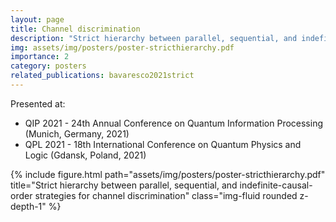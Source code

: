 ```yaml
---
layout: page
title: Channel discrimination
description: "Strict hierarchy between parallel, sequential, and indefinite-causal-order strategies for channel discrimination"
img: assets/img/posters/poster-stricthierarchy.pdf
importance: 2
category: posters
related_publications: bavaresco2021strict
---
```


Presented at: 

- QIP 2021 - 24th Annual Conference on Quantum Information Processing (Munich, Germany, 2021)
- QPL 2021 - 18th International Conference on Quantum Physics and Logic (Gdansk, Poland, 2021)


<div class="row">
    <div class="col-sm mt-3 mt-md-0">
        {% include figure.html path="assets/img/posters/poster-stricthierarchy.pdf" title="Strict hierarchy between parallel, sequential, and indefinite-causal-order strategies for channel discrimination" class="img-fluid rounded z-depth-1" %}
    </div>


